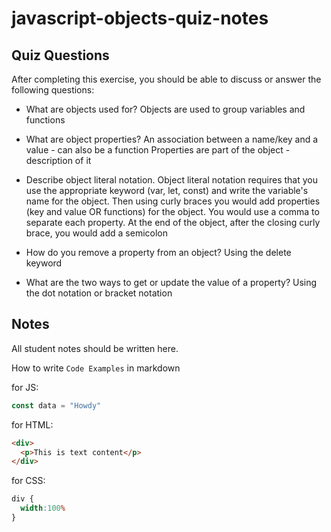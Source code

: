 # javascript-objects-quiz-notes

## Quiz Questions

After completing this exercise, you should be able to discuss or answer the following questions:

- What are objects used for?
Objects are used to group variables and functions

- What are object properties?
An association between a name/key and a value - can also be a function
Properties are part of the object - description of it

- Describe object literal notation.
Object literal notation requires that you use the appropriate keyword (var, let, const) and write the variable's name for the object. Then using curly braces you would add properties (key and value OR functions) for the object. You would use a comma to separate each property. At the end of the object, after the closing curly brace, you would add a semicolon

- How do you remove a property from an object?
Using the delete keyword

- What are the two ways to get or update the value of a property?
Using the dot notation or bracket notation

## Notes

All student notes should be written here.


How to write `Code Examples` in markdown

for JS:
```javascript
const data = "Howdy"
```

for HTML:
```html
<div>
  <p>This is text content</p>
</div>
```

for CSS:
```css
div {
  width:100%
}
```
